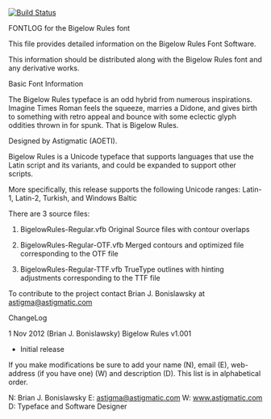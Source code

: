 [![Build Status](https://travis-ci.org/fontdirectory/bigelowrules.svg?branch=master)](https://travis-ci.org/fontdirectory/bigelowrules)

FONTLOG for the Bigelow Rules font

This file provides detailed information on the Bigelow Rules Font Software.

This information should be distributed along with the Bigelow Rules font
and any derivative works.

Basic Font Information

The Bigelow Rules typeface is an odd hybrid from numerous inspirations.
Imagine Times Roman feels the squeeze, marries a Didone, and gives birth
to something with retro appeal and bounce with some eclectic glyph oddities 
thrown in for spunk. That is Bigelow Rules.

Designed by Astigmatic (AOETI).

Bigelow Rules is a Unicode typeface that supports languages that use the 
Latin script and its variants, and could be expanded to support other
scripts.

More specifically, this release supports the following
Unicode ranges: Latin-1, Latin-2, Turkish, and Windows Baltic

There are 3 source files:

1. BigelowRules-Regular.vfb Original Source files with contour overlaps

2. BigelowRules-Regular-OTF.vfb Merged contours and optimized file 
   corresponding to the OTF file

3. BigelowRules-Regular-TTF.vfb TrueType outlines with hinting 
   adjustments corresponding to the TTF file

To contribute to the project contact Brian J. Bonislawsky
at astigma@astigmatic.com

ChangeLog

1 Nov 2012 (Brian J. Bonislawsky) Bigelow Rules v1.001
- Initial release

If you make modifications be sure to add your name (N),
email (E), web-address (if you have one) (W) and description (D). 
This list is in alphabetical order.

N: Brian J. Bonislawsky
E: astigma@astigmatic.com
W: www.astigmatic.com
D: Typeface and Software Designer
